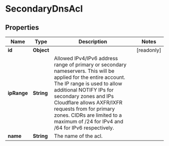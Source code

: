 

# SecondaryDnsAcl


## Properties

| Name | Type | Description | Notes |
|------------ | ------------- | ------------- | -------------|
|**id** | **Object** |  |  [readonly] |
|**ipRange** | **String** | Allowed IPv4/IPv6 address range of primary or secondary nameservers. This will be applied for the entire account. The IP range is used to allow additional NOTIFY IPs for secondary zones and IPs Cloudflare allows AXFR/IXFR requests from for primary zones. CIDRs are limited to a maximum of /24 for IPv4 and /64 for IPv6 respectively. |  |
|**name** | **String** | The name of the acl. |  |



